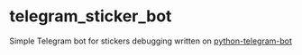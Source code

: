 # telegram_sticker_bot
Simple Telegram bot for stickers debugging written on [python-telegram-bot](https://python-telegram-bot.org/)
